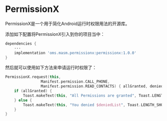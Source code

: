 # PermissionX

PermissionX是一个用于简化Android运行时权限用法的开源库。

添加如下配置将PermissionX引入到你的项目当中：
```Groovy
dependencies {
    ···
    implementation 'oms.masm.permissionx:permissionx:1.0.0'
}
```
然后就可以使用如下方法来申请运行时权限了：
```kotlin
PermissionX.request(this,
                Manifest.permission.CALL_PHONE,
                Manifest.permission.READ_CONTACTS) { allGranted, deniedList ->
    if (allGranted) {
        Toast.makeText(this, "All Permissions are granted", Toast.LENGTH_SHORT).show()
    } else {
        Toast.makeText(this, "You denied $deniedList", Toast.LENGTH_SHORT).show()
    }
}
```